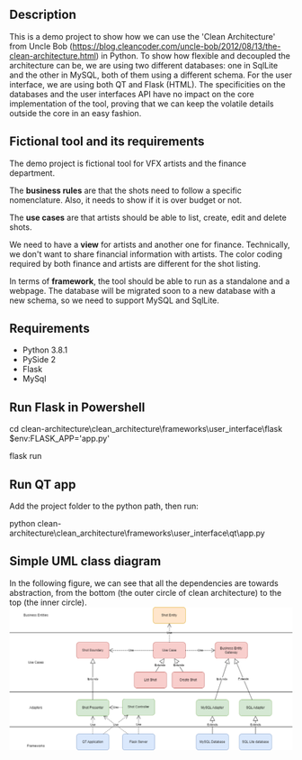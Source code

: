 ## Description
This is a demo project to show how we can use the 'Clean Architecture'
from Uncle Bob (https://blog.cleancoder.com/uncle-bob/2012/08/13/the-clean-architecture.html) in Python. 
To show how flexible and decoupled the architecture can be, we are using
two different databases: one in SqlLite and the other in MySQL, both
of them using a different schema. 
For the user interface, we are using
both QT and Flask (HTML). 
The specificities on the databases and the user interfaces API have no
impact on the core implementation of the tool, proving that we can
keep the volatile details outside the core in an easy fashion.

## Fictional tool and its requirements
The demo project is fictional tool for VFX artists and the finance department.

The **business rules** are that the shots need to follow a specific nomenclature.
Also, it needs to show if it is over budget or not.

The **use cases** are that artists should be able to list, create, edit and delete shots.

We need to have a **view** for artists and another one for finance. 
Technically, we don't want to share financial information with artists.
The color coding required by both finance and artists are different for the shot listing. 

In terms of **framework**, the tool should be able to run as a standalone and a webpage.
The database will be migrated soon to a new database with a new schema, 
so we need to support MySQL and SqlLite.


## Requirements
- Python 3.8.1
- PySide 2
- Flask
- MySql

## Run Flask in Powershell
cd clean-architecture\clean_architecture\frameworks\user_interface\flask
$env:FLASK_APP='app.py'

flask run

## Run QT app
Add the project folder to the python path, then run:

python clean-architecture\clean_architecture\frameworks\user_interface\qt\app.py

## Simple UML class diagram
In the following figure, we can see that all the dependencies are towards abstraction,
from the bottom (the outer circle of clean architecture) to the top (the inner circle).
![uml.png](uml.png)
